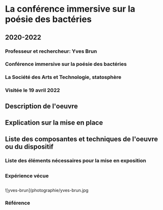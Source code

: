 # La conférence immersive sur la poésie des bactéries
## 2020-2022

### Professeur et rechercheur: Yves Brun

### Conférence immersive sur la poésie des bactéries

### La Société des Arts et Technologie, statosphère

### Visitée le 19 avril 2022

## Description de l'oeuvre
###

## Explication sur la mise en place
###

## Liste des composantes et techniques de l'oeuvre ou du dispositif 
###

### Liste des éléments nécessaires pour la mise en exposition 
##

### Expérience vécue
##

![yves-brun](photographie/yves-brun.jpg

### Référence
